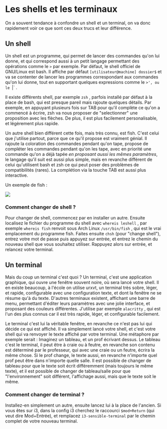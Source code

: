 # Les shells et les terminaux

On a souvent tendance à confondre un shell et un terminal, on va donc rapidement voir ce que sont ces deux trucs et leur différence.

## Un shell

Un shell est un programme, qui permet de lancer des commandes qu'on lui donne, et qui correspond aussi à un petit langage permettant des opérations comme le `>` par exemple. Par défaut, le shell officiel de GNU/Linux
est bash. Il affiche par défaut `[utilisateur@machine] dossier$` et va se contenter de lancer les programmes correspondant aux commandes qu'on lui donne, tout en supportant quelques expressions comme le `>', ou le `|` .

Il existe différents shell, par exemple `zsh` , parfois installé par défaut à la place de bash, qui est presque pareil mais rajoute quelques détails. Par exemple, en appuyant plusieurs fois sur TAB pour qu'il
complète ce qu'on a commencé à écrire, zsh va nous proposer de "selectionner" une proposition avec les flèches. De plus, il est plus facilement personalisable, et légèrement plus rapide.

Un autre shell bien différent cette fois, mais très connu, est fish. C'est celui que j'utilise partout, parce que ce qu'il propose est vraiment génial. Il rajoute la coloration des commandes pendant qu'on tape,
propose de compléter les commandes pendant qu'on les tape, avec en priorité une commande qu'on a déjà tapée _en proposant aussi les mêmes paramètres_, le langage qu'il suit est aussi plus simple, mais en revanche
différent de celui qu'utilisent bash et zsh ce qui peut poser des problèmes de compatibilités (rares). La complétion via la touche TAB est aussi plus interactive. 

Un exemple de fish :

![](https://api.epita.litarvan.com/images/lx-08_1.png)

### Comment changer de shell ?

Pour changer de shell, commencez par en installer un autre. Ensuite localisez le fichier du programme du shell avec `whereis leshell` , par exemple `whereis fish` renvoit sous Arch Linux `/usr/bin/fish` , qui est
le vrai emplacement du programme fish. Faites ensuite `chsh` (pour "change shell"), entrez votre mot de passe puis appuyez sur entrée, et entrez le chemin du nouveau shell que vous souhaitez utiliser. Rappuyez alors
sur entrée, et relancez votre terminal.

## Un terminal

Mais du coup un terminal c'est quoi ? Un terminal, c'est une application graphique, qui ouvre une fenêtre souvent noire, où sera lancé votre shell. Il en existe beaucoup, à l'école on utilise urxvt, un terminal
très sobre, léger, et rapide, configurable avec une configuration texte, et dont la fenêtre ne se résume qu'à du texte. D'autres terminaux existent, affichant une barre de menu, permettant d'éditer leurs paramètres
avec une jolie interface, et proposant des couleurs différentes. J'utilise par exemple `alacritty` , qui est l'un des plus connus car il est très rapide, léger, et configurable facilement. 

Le terminal c'est lui la véritable fenêtre, en revanche ce n'est pas lui qui décide ce qui est affiché. Il va simplement lancé votre shell, et c'est votre shell qui va renvoyer le texte affiché par votre terminal.
Une métaphore par exemple serait : Imaginez un tableau, et un prof écrivant dessus. Le tableau c'est le terminal, il peut être à craie ou à feutre, en revanche son contenu est déterminé par le professeur, qui
avec une craie ou un feutre, écrira la même chose. Si le prof change, le texte aussi, en revanche n'importe quel prof peut être dans n'importe quelle salle. Il est possible de changer de tableau pour que le texte
soit écrit différemment (mais toujours le même texte), et il est possible de changer de tableau/salle pour que "l'environnement" soit différent, l'affichage aussi, mais que le texte soit le même.

### Comment changer de terminal ?

Installez-en simplement un autre, ensuite lancez lui à la place de l'ancien. Si vous êtes sur i3, dans la config i3 cherchez le raccourci `$mod+Return` (qui veut dire Mod+Entrée), et remplacez `i3-sensible-terminal`
par le chemin complet de votre nouveau terminal.
